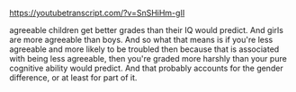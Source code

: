 https://youtubetranscript.com/?v=SnSHiHm-gII

 agreeable children get better grades than their IQ would predict. And girls are more agreeable than boys. And so what that means is if you're less agreeable and more likely to be troubled then because that is associated with being less agreeable, then you're graded more harshly than your pure cognitive ability would predict. And that probably accounts for the gender difference, or at least for part of it.